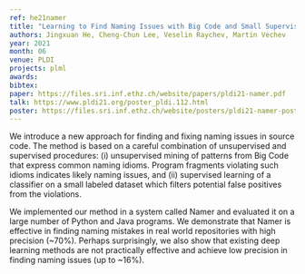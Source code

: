 ```yaml
---
ref: he21namer 
title: "Learning to Find Naming Issues with Big Code and Small Supervision"
authors: Jingxuan He, Cheng-Chun Lee, Veselin Raychev, Martin Vechev
year: 2021
month: 06
venue: PLDI
projects: plml
awards:
bibtex:
paper: https://files.sri.inf.ethz.ch/website/papers/pldi21-namer.pdf
talk: https://www.pldi21.org/poster_pldi.112.html
poster: https://files.sri.inf.ethz.ch/website/posters/pldi21-namer-poster.pdf
---
```


We introduce a new approach for finding and fixing naming issues in source code. The method is based on a careful combination of unsupervised and supervised procedures: (i) unsupervised mining of patterns from Big Code that express common naming idioms. Program fragments violating such idioms indicates likely naming issues, and (ii) supervised learning of a classifier on a small labeled dataset which filters potential false positives from the violations.

We implemented our method in a system called Namer and evaluated it on a large number of Python and Java programs. We demonstrate that Namer is effective in finding naming mistakes in real world repositories with high precision (~70%). Perhaps surprisingly, we also show that existing deep learning methods are not practically effective and achieve low precision in finding naming issues (up to ~16%).
